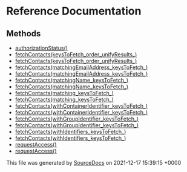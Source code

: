 # Reference Documentation

## Methods

-   [authorizationStatus()](methods/authorizationStatus().md)
-   [fetchContacts(keysToFetch_order_unifyResults_)](methods/fetchContacts(keysToFetch_order_unifyResults_).md)
-   [fetchContacts(keysToFetch_order_unifyResults_)](methods/fetchContacts(keysToFetch_order_unifyResults_).md)
-   [fetchContacts(matchingEmailAddress_keysToFetch_)](methods/fetchContacts(matchingEmailAddress_keysToFetch_).md)
-   [fetchContacts(matchingEmailAddress_keysToFetch_)](methods/fetchContacts(matchingEmailAddress_keysToFetch_).md)
-   [fetchContacts(matchingName_keysToFetch_)](methods/fetchContacts(matchingName_keysToFetch_).md)
-   [fetchContacts(matchingName_keysToFetch_)](methods/fetchContacts(matchingName_keysToFetch_).md)
-   [fetchContacts(matching_keysToFetch_)](methods/fetchContacts(matching_keysToFetch_).md)
-   [fetchContacts(matching_keysToFetch_)](methods/fetchContacts(matching_keysToFetch_).md)
-   [fetchContacts(withContainerIdentifier_keysToFetch_)](methods/fetchContacts(withContainerIdentifier_keysToFetch_).md)
-   [fetchContacts(withContainerIdentifier_keysToFetch_)](methods/fetchContacts(withContainerIdentifier_keysToFetch_).md)
-   [fetchContacts(withGroupIdentifier_keysToFetch_)](methods/fetchContacts(withGroupIdentifier_keysToFetch_).md)
-   [fetchContacts(withGroupIdentifier_keysToFetch_)](methods/fetchContacts(withGroupIdentifier_keysToFetch_).md)
-   [fetchContacts(withIdentifiers_keysToFetch_)](methods/fetchContacts(withIdentifiers_keysToFetch_).md)
-   [fetchContacts(withIdentifiers_keysToFetch_)](methods/fetchContacts(withIdentifiers_keysToFetch_).md)
-   [requestAccess()](methods/requestAccess().md)
-   [requestAccess()](methods/requestAccess().md)

This file was generated by [SourceDocs](https://github.com/eneko/SourceDocs) on 2021-12-17 15:39:15 +0000